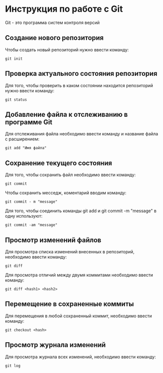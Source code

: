 # Инструкция по работе с Git

Git - это программа систем контроля версий

## Создание нового репозитория

Чтобы создать новый репозиторий нужно ввести команду:

    git init

## Проверка актуального состояния репозитория

Для того, чтобы проверить в каком состоянии находится репозиторий нужно ввести команду:

    git status

  ## Добавление файла к отслеживанию в программе Git

Для отслеживания файла необходимо ввести команду и название файла с расширением:

    git add "Имя файла" 

## Сохранение текущего состояния

Для того, чтобы сохранить файл необходимо ввести команду:

    git commit

Чтобы сохранить месседж, коментарий вводим команду:

    git commit - m "message"

Для того, чтобы соединить команды git add и git commit -m "message" в одну используют:

    git commit -am "message"

## Просмотр изменений файлов

Для просмотра списка изменений внесенных в репозиторий, необходимо ввести команду:

    git diff

Для просмотра отличий между двумя коммитами необходимо ввести команду:

    git diff <hash1> <hash2>

## Перемещение в сохраненные коммиты

Для перемещения в любой сохраненный коммит, необходимо ввести команду:

    git checkout <hash>

## Просмотр журнала изменений

Для просмотра журнала всех изменений, необходимо ввести команду:

    git log
    